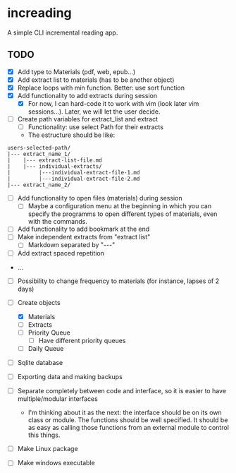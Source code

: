 # increading

A simple CLI incremental reading app.

## TODO

- [X] Add type to Materials (pdf, web, epub...)
- [X] Add extract list to materials (has to be another object)
- [X] Replace loops with min function. Better: use sort function
- [X] Add functionality to add extracts during session
    - [X] For now, I can hard-code it to work with vim (look later vim
    sessions...). Later, we will let the user decide.

- [ ] Create path variables for extract_list and extract
    - [ ] Functionality: use select Path for their extracts
    - The estructure should be like:
```
users-selected-path/
|--- extract_name_1/
|    |--- extract-list-file.md
|    |--- individual-extracts/
|         |---individual-extract-file-1.md
|         |---individual-extract-file-2.md
|--- extract_name_2/
```

- [ ] Add functionality to open files (materials) during session
    - [ ] Maybe a configuration menu at the beginning in which you can specify the programms to open different types of materials, even with the commands.
- [ ] Add functionality to add bookmark at the end
- [ ] Make independent extracts from "extract list"
    - [ ] Markdown separated by "---"
- [ ] Add extract spaced repetition
- ...
- [ ] Possibility to change frequency to materials (for instance, lapses of 2 days)


- [ ] Create objects
    - [X] Materials
    - [ ] Extracts
    - [ ] Priority Queue
        - [ ] Have different priority queues
    - [ ] Daily Queue

- [ ] Sqlite database

- [ ] Exporting data and making backups

- [ ] Separate completely between code and interface, so it is easier to have
  multiple/modular interfaces
    - I'm thinking about it as the next: the interface should be on its own class or module. The functions should be well specified. It should be as easy as calling those functions from an external module to control this things.

- [ ] Make Linux package 
- [ ] Make windows executable